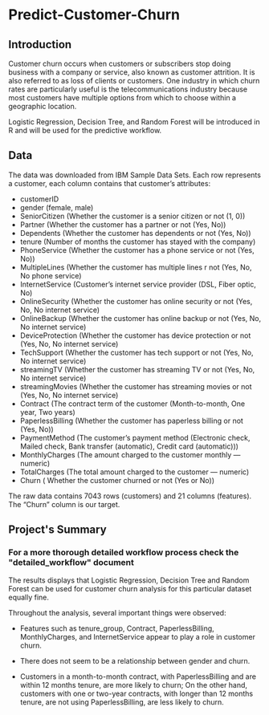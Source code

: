 # Predict-Customer-Churn

## Introduction 

Customer churn occurs when customers or subscribers stop doing business with a company or service, also known as customer attrition. It is also referred to as loss of clients or customers. One industry in which churn rates are particularly useful is the telecommunications industry because most customers have multiple options from which to choose within a geographic location.

Logistic Regression, Decision Tree, and Random Forest will be introduced in R and will be used for the predictive workflow. 

## Data

The data was downloaded from IBM Sample Data Sets. Each row represents a customer, each column contains that customer’s attributes:

* customerID
* gender (female, male)
* SeniorCitizen (Whether the customer is a senior citizen or not (1, 0))
* Partner (Whether the customer has a partner or not (Yes, No))
* Dependents (Whether the customer has dependents or not (Yes, No))
* tenure (Number of months the customer has stayed with the company)
* PhoneService (Whether the customer has a phone service or not (Yes, No))
* MultipleLines (Whether the customer has multiple lines r not (Yes, No, No phone service)
* InternetService (Customer’s internet service provider (DSL, Fiber optic, No)
* OnlineSecurity (Whether the customer has online security or not (Yes, No, No internet service)
* OnlineBackup (Whether the customer has online backup or not (Yes, No, No internet service)
* DeviceProtection (Whether the customer has device protection or not (Yes, No, No internet service)
* TechSupport (Whether the customer has tech support or not (Yes, No, No internet service)
* streamingTV (Whether the customer has streaming TV or not (Yes, No, No internet service)
* streamingMovies (Whether the customer has streaming movies or not (Yes, No, No internet service)
* Contract (The contract term of the customer (Month-to-month, One year, Two years)
* PaperlessBilling (Whether the customer has paperless billing or not (Yes, No))
* PaymentMethod (The customer’s payment method (Electronic check, Mailed check, Bank transfer (automatic), Credit card (automatic)))
* MonthlyCharges (The amount charged to the customer monthly — numeric)
* TotalCharges (The total amount charged to the customer — numeric)
* Churn ( Whether the customer churned or not (Yes or No))

The raw data contains 7043 rows (customers) and 21 columns (features). The “Churn” column is our target.

## Project's Summary
### For a more thorough detailed workflow process check the "detailed_workflow" document

The results displays that Logistic Regression, Decision Tree and Random Forest can be used for customer churn analysis for this particular dataset equally fine.

Throughout the analysis, several important things were observed:

* Features such as tenure_group, Contract, PaperlessBilling, MonthlyCharges, and InternetService appear to play a role in customer churn.

* There does not seem to be a relationship between gender and churn.

* Customers in a month-to-month contract, with PaperlessBilling and are within 12 months tenure, are more likely to churn; On the other hand, customers with one or two-year contracts, with longer than 12 months tenure, are not using PaperlessBilling, are less likely to churn.

